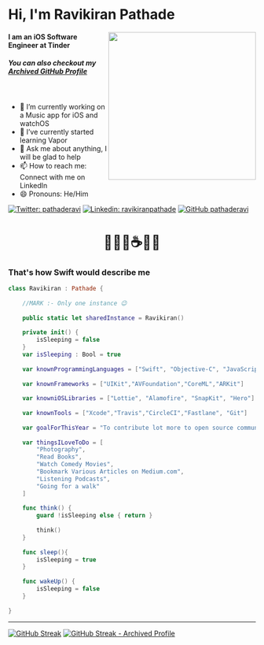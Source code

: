 # Hi, I'm Ravikiran Pathade
<div>

</div>

<img align='right' src="https://media.giphy.com/media/cNfIqjpCY1zqfaLmd8/giphy.gif" width="300">

#### I am an iOS Software Engineer at Tinder
##### You can also checkout my [Archived GitHub Profile](https://www.github.com/pathaderavi-zz)
<br/>

- 🔭 I’m currently working on a Music app for iOS and watchOS
- 🌱 I’ve currently started learning Vapor
- 💬 Ask me about anything, I will be glad to help
- 📫 How to reach me: Connect with me on LinkedIn
- 😄 Pronouns: He/Him


[![Twitter: pathaderavi](https://img.shields.io/twitter/follow/pathaderavi?style=social)](https://twitter.com/pathaderavi)
[![Linkedin: ravikiranpathade](https://img.shields.io/badge/-ravikiranpathade-blue?style=flat-square&logo=Linkedin&logoColor=white&link=https://www.linkedin.com/in/ravikiranpathade/)](https://www.linkedin.com/in/ravikiranpathade/)
[![GitHub pathaderavi](https://img.shields.io/github/followers/pathaderavi?label=follow&style=social)](https://github.com/pathaderavi)



# <div align='center'>🧑🏽‍💻☕🍲🛌</div>




### That's how Swift would describe me 

```swift
class Ravikiran : Pathade {
    
    //MARK :- Only one instance 😉
    
    public static let sharedInstance = Ravikiran()
    
    private init() {
        isSleeping = false
    }
    var isSleeping : Bool = true
    
    var knownProgrammingLanguages = ["Swift", "Objective-C", "JavaScript", "Python", "Java"]
    
    var knownFrameworks = ["UIKit","AVFoundation","CoreML","ARKit"]
    
    var knowniOSLibraries = ["Lottie", "Alamofire", "SnapKit", "Hero"]
    
    var knownTools = ["Xcode","Travis","CircleCI","Fastlane", "Git"]
    
    var goalForThisYear = "To contribute lot more to open source community"
    
    var thingsILoveToDo = [
        "Photography",
        "Read Books",
        "Watch Comedy Movies",
        "Bookmark Various Articles on Medium.com",
        "Listening Podcasts",
        "Going for a walk"
    ]
    
    func think() {
        guard !isSleeping else { return }
        
        think()
    }
    
    func sleep(){
        isSleeping = true
    }
    
    func wakeUp() {
        isSleeping = false
    }
    
}
```


<!--


Here are some ideas to get you started:

- 🔭 I’m currently working on ...
- 🌱 I’m currently learning ...
- 👯 I’m looking to collaborate on ...
- 🤔 I’m looking for help with ...
- 💬 Ask me about ...
- 📫 How to reach me: ...
- 😄 Pronouns: ...
- ⚡ Fun fact: ...

-->
______________

    
[![GitHub Streak](http://github-readme-streak-stats.herokuapp.com?user=pathaderavi)](https://git.io/streak-stats)
[![GitHub Streak - Archived Profile](http://github-readme-streak-stats.herokuapp.com?user=pathaderavi-zz)](https://git.io/streak-stats)
<!--
<p align="center">&nbsp;<img align="center" src="https://github-readme-stats.vercel.app/api?username=pathaderavi&count_private=true" alt="ravi-pathade" /></p>
-->
